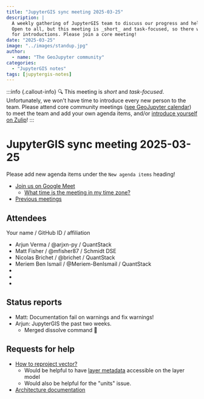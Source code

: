 ```yaml
---
title: "JupyterGIS sync meeting 2025-03-25"
description: |
  A weekly gathering of JupyterGIS team to discuss our progress and help each other out.
  Open to all, but this meeting is _short_ and task-focused, so there will not be time
  for introductions. Please join a core meeting!
date: "2025-03-25"
image: "../images/standup.jpg"
author:
  - name: "The GeoJupyter community"
categories:
  - "JupyterGIS notes"
tags: [jupytergis-notes]
---
```


:::info {.callout-info}
:mag: This meeting is _short_ and _task-focused_. Unfortunately, we won't have time to
introduce every new person to the team. Please attend core community meetings ([see
GeoJupyter calendar](https://geojupyter.org/calendar)) to meet the team and add your own
agenda items, and/or
[introduce yourself on Zulip](https://jupyter.zulipchat.com/#narrow/channel/471314-geojupyter/topic/Welcome)!
:::

# JupyterGIS sync meeting 2025-03-25

Please add new agenda items under the `New agenda items` heading!

- [Join us on Google Meet](https://meet.google.com/zhk-vygf-gke)
  - [What time is the meeting in my time zone?](https://dateful.com/convert/utc?t=4pm)
- [Previous meetings](https://geojupyter.org/blog/#category=JupyterGIS%20notes)


## Attendees

Your name / GitHub ID / affiliation

* Arjun Verma / @arjxn-py / QuantStack
* Matt Fisher / @mfisher87 / Schmidt DSE
* Nicolas Brichet / @brichet / QuantStack
* Meriem Ben Ismail / @Meriem-BenIsmail / QuantStack
*
*
*


## Status reports

* Matt: Documentation fail on warnings and fix warnings!
* Arjun: JupyterGIS the past two weeks.
    * Merged dissolve command :tada:


## Requests for help

* [How to reproject vector?](https://github.com/geojupyter/jupytergis/issues/535)
    * Would be helpful to have [layer metadata](https://github.com/geojupyter/jupytergis/issues/471) accessible on the layer model
    * Would also be helpful for the "units" issue.
* [Architecture documentation](https://github.com/geojupyter/jupytergis/issues/401)
